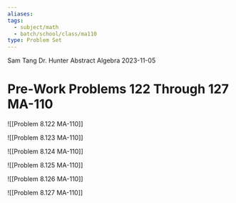 ```yaml
---
aliases: 
tags:
  - subject/math
  - batch/school/class/ma110
type: Problem Set
---
```

Sam Tang
Dr. Hunter
Abstract Algebra
2023-11-05
# Pre-Work Problems 122 Through 127 MA-110

![[Problem 8.122 MA-110]]

![[Problem 8.123 MA-110]]

![[Problem 8.124 MA-110]]

![[Problem 8.125 MA-110]]

![[Problem 8.126 MA-110]]

![[Problem 8.127 MA-110]]
